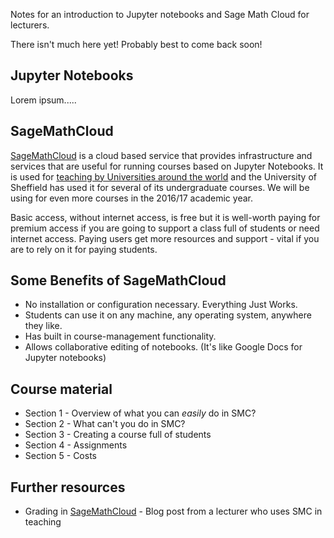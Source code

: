 Notes for an introduction to Jupyter notebooks and Sage Math Cloud for lecturers.

There isn't much here yet! Probably best to come back soon!

## Jupyter Notebooks

Lorem ipsum.....

## SageMathCloud

[SageMathCloud](https://cloud.sagemath.com/) is a cloud based service that provides infrastructure and services that are useful for running courses based on Jupyter Notebooks.
It is used for [teaching by Universities around the world](https://github.com/sagemathinc/smc/wiki/Teaching) and the University of Sheffield has used it for several of its undergraduate courses. We will be using for even more courses in the 2016/17 academic year.

Basic access, without internet access, is free but it is well-worth paying for premium access if you are going to support a class full of students or need internet access.
Paying users get more resources and support - vital if you are to rely on it for paying students.

## Some Benefits of SageMathCloud

* No installation or configuration necessary. Everything Just Works.
* Students can use it on any machine, any operating system, anywhere they like.
* Has built in course-management functionality.
* Allows collaborative editing of notebooks. (It's like Google Docs for Jupyter notebooks)

## Course material

* Section 1 - Overview of what you can *easily* do in SMC?
* Section 2 - What can't you do in SMC?
* Section 3 - Creating a course full of students
* Section 4 - Assignments
* Section 5 - Costs

## Further resources

* Grading in [SageMathCloud](http://www.beezers.org/blog/bb/2015/09/grading-in-sagemathcloud/) - Blog post from a lecturer who uses SMC in teaching
